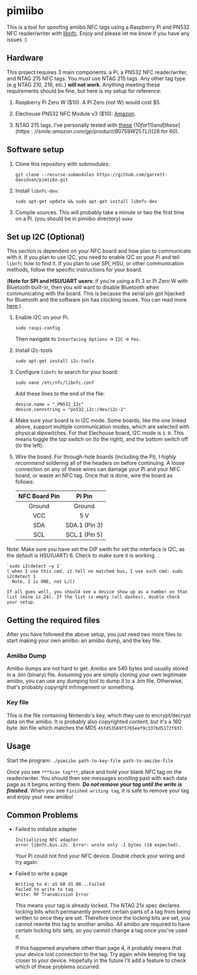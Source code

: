 # pimiibo

This is a tool for spoofing amiibo NFC tags using a Raspberry Pi and PN532 NFC reader/writer with [libnfc](http://nfc-tools.org/index.php/Libnfc). Enjoy and please let me know if you have any issues :)

## Hardware
This project requires 3 main components: a Pi, a PN532 NFC reader/writer, and NTAG 215 NFC tags. You *must* use NTAG 215 tags. Any other tag type (e.g NTAG 210, 216, etc.) **will not work**. Anything meeting these requirements should be fine, but here is my setup for reference:

1. Raspberry Pi Zero W ($10). A Pi Zero (not W) would cost $5.

2. Elechouse PN532 NFC Module v3 ($10): [Amazon](https://smile.amazon.com/gp/product/B01NBSW0NU/).

3. NTAG 215 tags. I've personally tested with [these](https://smile.amazon.com/gp/product/B078WMQPCZ/) ($10 for 11) and [these](https://smile.amazon.com/gp/product/B0759W25TL/) ($28 for 60).

## Software setup

1. Clone this repository with submodules:

    `git clone --recurse-submodules https://github.com/garrett-davidson/pimiibo.git`

2. Install `libnfc-dev`:

    `sudo apt-get update && sudo apt-get install libnfc-dev`

3. Compile sources. This will probably take a minute or two the first time on a Pi.
    (you should be in pimiibo directory)
    `make`


## Set up I2C (Optional)
This section is dependent on your NFC board and how plan to communicate with it. If you plan to use I2C, you need to enable I2C on your Pi and tell `libnfc` how to find it. If you plan to use SPI, HSU, or other communication methods, follow the specific instructions for your board.


(**Note for SPI and HSU/UART users**: if you're using a Pi 3 or Pi Zero W with Bluetooth built-in, then you will want to disable Bluetooth when communicating with the board. This is because the serial pin got hijacked for Bluetooth and the software pin has clocking issues. You can read more [here](https://spellfoundry.com/2016/05/29/configuring-gpio-serial-port-raspbian-jessie-including-pi-3/).)

1. Enable I2C on your Pi.

    `sudo raspi-config`

    Then navigate to `Interfacing Options` -> `I2C` -> `Yes`.

2. Install i2c-tools

    `sudo apt-get install i2c-tools`

3. Configure `libnfc` to search for your board:

    `sudo nano /etc/nfc/libnfc.conf`

    Add these lines to the end of the file:

    ```
    device.name = "_PN532_I2c"
    device.connstring = "pn532_i2c:/dev/i2c-1"
    ```

4. Make sure your board is in I2C mode. Some boards, like the one linked above, support multiple communication modes, which are selected with physical dipswitches. For that Elechouse board, I2C mode is `1 0`. This means toggle the top switch on (to the right), and the bottom switch off (to the left).

5. Wire the board. For through-hole boards (including the Pi), I *highly recommend* soldering all of the headers on before continuing. A loose connection on any of these wires can damage your Pi and your NFC board, or waste an NFC tag. Once that is done, wire the board as follows:

    | NFC Board Pin | Pi Pin        |
    |:-------------:|:-------------:|
    | Ground        | Ground        |-GPIO Pin 6
    | VCC           | 5 V           |-GPIO Pin 4
    | SDA           | SDA.1 (Pin 3) |
    | SCL           | SCL.1 (Pin 5) |

Note: Make sure you have set the DIP swith for set the interface is I2C, as the default is HSU(UART)
6. Check to make sure it is working.

    `sudo i2cdetect –y 1`
    ( when I use this cmd, it tell no matched bus, I use such cmd: sudo i2cdetect 1
      Note, 1 is ONE, not L/l)

    If all goes well, you should see a device show up as a number on that list (mine is 24). If the list is empty (all dashes), double check your setup.

## Getting the required files
After you have followed the above setup, you just need two more files to start making your own amiibo: an amiibo dump, and the key file.

### Amiibo Dump
Amiibo dumps are not hard to get. Amiibo are 540 bytes and usually stored in a .bin (binary) file. Assuming you are simply cloning your own legitimate amiibo, you can use any dumping tool to dump it to a .bin file. Otherwise, that's probably copyright infringement or something.

### Key file
This is the file containing Nintendo's key, which they use to encrypt/decrypt data on the amiibo. It is probably also copyrighted content, but it's a 160 byte .bin file which matches the MD5 `45fd53569f5765eef9c337bd5172f937`.

## Usage

Start the program:
`./pimiibo path-to-key-file path-to-amiibo-file`

Once you see `***Scan tag***`, place and hold your blank NFC tag on the reader/writer. You should then see messages scrolling past with each data page as it begins writing them. ***Do not remove your tag until the write is finished.*** When you see `Finished writing tag`, it is safe to remove your tag and enjoy your new amiibo!

## Common Problems

* Failed to initialize adapter
  ```
  Initializing NFC adapter
  error	libnfc.bus.i2c	Error: wrote only -1 bytes (10 expected).
  ```
  Your Pi could not find your NFC device. Double check your wiring and try again.

* Failed to write a page
  ```
  Writing to 4: a5 b0 d1 00...Failed
  Failed to write to tag
  Write: RF Transmission Error
  ```
  This means your tag is already locked. The NTAG 21x spec declares locking bits which permanently prevent certain parts of a tag from being written to once they are set. Therefore once the locking bits are set, you cannot rewrite this tag to another amiibo. All amiibo are required to have certain locking bits sets, so you cannot change a tag once you've used it.

    If this happened anywhere other than page 4, it probably means that your device lost connection to the tag. Try again while keeping the tag closer to your device. Hopefully in the future I'll add a feature to check which of these problems occurred.
